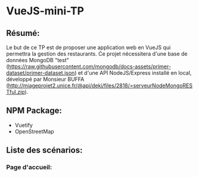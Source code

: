 # VueJS-mini-TP

## Résumé:
Le but de ce TP est de proposer une application web en VueJS qui permettra la gestion des restaurants.
Ce projet nécessitera d'une base de données MongoDB "test" (https://raw.githubusercontent.com/mongodb/docs-assets/primer-dataset/primer-dataset.json) et d'une API NodeJS/Express installé en local, développé par Monsieur BUFFA (http://miageprojet2.unice.fr/@api/deki/files/2818/=serveurNodeMongoRESTful.zip).

## NPM Package:
- Vuetify
- OpenStreetMap

## Liste des scénarios:

### Page d'accueil:
